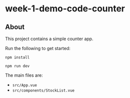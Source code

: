 # week-1-demo-code-counter

## About

This project contains a simple counter app.

Run the following to get started:

`npm install`

`npm run dev`

The main files are:

- `src/App.vue`
- `src/components/StockList.vue`
